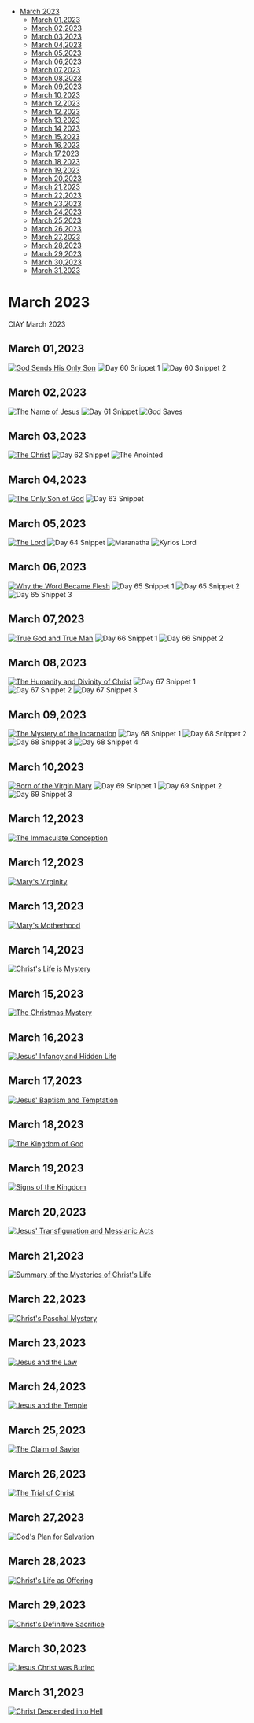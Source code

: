 <!-- toc -->

- [March 2023](#march-2023)
  * [March 01,2023](#march-012023)
  * [March 02,2023](#march-022023)
  * [March 03,2023](#march-032023)
  * [March 04,2023](#march-042023)
  * [March 05,2023](#march-052023)
  * [March 06,2023](#march-062023)
  * [March 07,2023](#march-072023)
  * [March 08,2023](#march-082023)
  * [March 09,2023](#march-092023)
  * [March 10,2023](#march-102023)
  * [March 12,2023](#march-122023)
  * [March 12,2023](#march-122023-1)
  * [March 13,2023](#march-132023)
  * [March 14,2023](#march-142023)
  * [March 15,2023](#march-152023)
  * [March 16,2023](#march-162023)
  * [March 17,2023](#march-172023)
  * [March 18,2023](#march-182023)
  * [March 19,2023](#march-192023)
  * [March 20,2023](#march-202023)
  * [March 21,2023](#march-212023)
  * [March 22,2023](#march-222023)
  * [March 23,2023](#march-232023)
  * [March 24,2023](#march-242023)
  * [March 25,2023](#march-252023)
  * [March 26,2023](#march-262023)
  * [March 27,2023](#march-272023)
  * [March 28,2023](#march-282023)
  * [March 29,2023](#march-292023)
  * [March 30,2023](#march-302023)
  * [March 31,2023](#march-312023)

<!-- tocstop -->

# March 2023 #
CIAY March 2023

## March 01,2023 ##

[![God Sends His Only Son](https://raw.githubusercontent.com/fernal73/CIAY/main/March/jpgs/Day060.jpg)](https://youtu.be/B3-fr7SrRxc "God Sends His Only Son")
![Day 60 Snippet 1](https://raw.githubusercontent.com/fernal73/CIAY/main/March/jpgs/Day60Snippet1.jpg)
![Day 60 Snippet 2](https://raw.githubusercontent.com/fernal73/CIAY/main/March/jpgs/Day60Snippet2.jpg)

## March 02,2023 ##

[![The Name of Jesus](https://raw.githubusercontent.com/fernal73/CIAY/main/March/jpgs/Day061.jpg)](https://youtu.be/v9VHcZU8Tdc "The Name of Jesus")
![Day 61 Snippet ](https://raw.githubusercontent.com/fernal73/CIAY/main/March/jpgs/Day61Snippet.jpg)
![God Saves ](https://raw.githubusercontent.com/fernal73/CIAY/main/March/jpgs/GodSaves.jpg)

## March 03,2023 ##

[![The Christ](https://raw.githubusercontent.com/fernal73/CIAY/main/March/jpgs/Day062.jpg)](https://youtu.be/YbPkMqw-B7U "The Christ")
![Day 62 Snippet ](https://raw.githubusercontent.com/fernal73/CIAY/main/March/jpgs/Day62Snippet.jpg)
![The Anointed](https://raw.githubusercontent.com/fernal73/CIAY/main/March/jpgs/Anointed.jpg)

## March 04,2023 ##

[![The Only Son of God](https://raw.githubusercontent.com/fernal73/CIAY/main/March/jpgs/Day063.jpg)](https://youtu.be/SkLgye3z2a0 "The Only Son of God")
![Day 63 Snippet ](https://raw.githubusercontent.com/fernal73/CIAY/main/March/jpgs/Day63Snippet.jpg)

## March 05,2023 ##

[![The Lord](https://raw.githubusercontent.com/fernal73/CIAY/main/March/jpgs/Day064.jpg)](https://youtu.be/oGOS6SMTfkw "The Lord")
![Day 64 Snippet ](https://raw.githubusercontent.com/fernal73/CIAY/main/March/jpgs/Day64Snippet.jpg)
![Maranatha ](https://raw.githubusercontent.com/fernal73/CIAY/main/March/jpgs/Maranatha.jpg)
![Kyrios Lord ](https://raw.githubusercontent.com/fernal73/CIAY/main/March/jpgs/KyriosLord.jpg)

## March 06,2023 ##

[![Why the Word Became Flesh](https://raw.githubusercontent.com/fernal73/CIAY/main/March/jpgs/Day065.jpg)](https://youtu.be/3vRxlDNcbNs "Why the Word Became Flesh")
![Day 65 Snippet 1](https://raw.githubusercontent.com/fernal73/CIAY/main/March/jpgs/Day65Snippet1.jpg)
![Day 65 Snippet 2](https://raw.githubusercontent.com/fernal73/CIAY/main/March/jpgs/Day65Snippet2.jpg)
![Day 65 Snippet 3](https://raw.githubusercontent.com/fernal73/CIAY/main/March/jpgs/Day65Snippet3.jpg)

## March 07,2023 ##

[![True God and True Man](https://raw.githubusercontent.com/fernal73/CIAY/main/March/jpgs/Day066.jpg)](https://youtu.be/Uj6gHzqE7QU "True God and True Man")
![Day 66 Snippet 1](https://raw.githubusercontent.com/fernal73/CIAY/main/March/jpgs/Day66Snippet1.jpg)
![Day 66 Snippet 2](https://raw.githubusercontent.com/fernal73/CIAY/main/March/jpgs/Day66Snippet2.jpg)

## March 08,2023 ##

[![The Humanity and Divinity of Christ](https://raw.githubusercontent.com/fernal73/CIAY/main/March/jpgs/Day067.jpg)](https://youtu.be/IzcC4Gj3pqc "The Humanity and Divinity of Christ")
![Day 67 Snippet 1](https://raw.githubusercontent.com/fernal73/CIAY/main/March/jpgs/Day67Snippet1.jpg)
![Day 67 Snippet 2](https://raw.githubusercontent.com/fernal73/CIAY/main/March/jpgs/Day67Snippet2.jpg)
![Day 67 Snippet 3](https://raw.githubusercontent.com/fernal73/CIAY/main/March/jpgs/Day67Snippet3.jpg)

## March 09,2023 ##

[![The Mystery of the Incarnation](https://raw.githubusercontent.com/fernal73/CIAY/main/March/jpgs/Day068.jpg)](https://youtu.be/pyrYuU4VeuY "The Mystery of the Incarnation")
![Day 68 Snippet 1](https://raw.githubusercontent.com/fernal73/CIAY/main/March/jpgs/Day68Snippet1.jpg)
![Day 68 Snippet 2](https://raw.githubusercontent.com/fernal73/CIAY/main/March/jpgs/Day68Snippet2.jpg)
![Day 68 Snippet 3](https://raw.githubusercontent.com/fernal73/CIAY/main/March/jpgs/Day68Snippet3.jpg)
![Day 68 Snippet 4](https://raw.githubusercontent.com/fernal73/CIAY/main/March/jpgs/Day68Snippet4.jpg)

## March 10,2023 ##

[![Born of the Virgin Mary](https://raw.githubusercontent.com/fernal73/CIAY/main/March/jpgs/Day069.jpg)](https://youtu.be/-GrcgodsUNM "Born of the Virgin Mary")
![Day 69 Snippet 1](https://raw.githubusercontent.com/fernal73/CIAY/main/March/jpgs/Day69Snippet1.jpg)
![Day 69 Snippet 2](https://raw.githubusercontent.com/fernal73/CIAY/main/March/jpgs/Day69Snippet2.jpg)
![Day 69 Snippet 3](https://raw.githubusercontent.com/fernal73/CIAY/main/March/jpgs/Day69Snippet3.jpg)

## March 12,2023 ##

[![The Immaculate Conception](https://raw.githubusercontent.com/fernal73/CIAY/main/March/jpgs/Day070.jpg)](https://youtu.be/oU-SgH76K9s "The Immaculate Conception")

## March 12,2023 ##

[![Mary's Virginity](https://raw.githubusercontent.com/fernal73/CIAY/main/March/jpgs/Day071.jpg)](https://youtu.be/wdnxUyX1nqs "Mary's Virginity")

## March 13,2023 ##

[![Mary's Motherhood](https://raw.githubusercontent.com/fernal73/CIAY/main/March/jpgs/Day072.jpg)](https://youtu.be/0YTjkF3oCbQ "Mary's Motherhood")

## March 14,2023 ##

[![Christ's Life is Mystery](https://raw.githubusercontent.com/fernal73/CIAY/main/March/jpgs/Day073.jpg)](https://youtu.be/7mHQi3rGwCg "Christ's Life is Mystery")

## March 15,2023 ##

[![The Christmas Mystery](https://raw.githubusercontent.com/fernal73/CIAY/main/March/jpgs/Day074.jpg)](https://youtu.be/B9A9PyVMAlw "The Christmas Mystery")

## March 16,2023 ##

[![Jesus' Infancy and Hidden Life](https://raw.githubusercontent.com/fernal73/CIAY/main/March/jpgs/Day075.jpg)](https://youtu.be/A3pyAWR-dNc "Jesus' Infancy and Hidden Life")

## March 17,2023 ##

[![Jesus' Baptism and Temptation](https://raw.githubusercontent.com/fernal73/CIAY/main/March/jpgs/Day076.jpg)](https://youtu.be/MwcOsOz5xFc "Jesus' Baptism and Temptation")

## March 18,2023 ##

[![The Kingdom of God](https://raw.githubusercontent.com/fernal73/CIAY/main/March/jpgs/Day077.jpg)](https://youtu.be/-vwE0HOIAh8 "The Kingdom of God")

## March 19,2023 ##

[![Signs of the Kingdom](https://raw.githubusercontent.com/fernal73/CIAY/main/March/jpgs/Day078.jpg)](https://youtu.be/k1HqrA0u7Q0 "Signs of the Kingdom")

## March 20,2023 ##

[![Jesus' Transfiguration and Messianic Acts](https://raw.githubusercontent.com/fernal73/CIAY/main/March/jpgs/Day079.jpg)](https://youtu.be/Rc30dQHmg7A "Jesus' Transfiguration and Messianic Acts")

## March 21,2023 ##

[![Summary of the Mysteries of Christ's Life](https://raw.githubusercontent.com/fernal73/CIAY/main/March/jpgs/Day080.jpg)](https://youtu.be/U2tus6iJqXk "Summary of the Mysteries of Christ's Life")

## March 22,2023 ##

[![Christ's Paschal Mystery](https://raw.githubusercontent.com/fernal73/CIAY/main/March/jpgs/Day081.jpg)](https://youtu.be/Imp5kfJ-V_g "Christ's Paschal Mystery")

## March 23,2023 ##

[![Jesus and the Law](https://raw.githubusercontent.com/fernal73/CIAY/main/March/jpgs/Day082.jpg)](https://youtu.be/rkXEfUE5c5I "Jesus and the Law")

## March 24,2023 ##

[![Jesus and the Temple](https://raw.githubusercontent.com/fernal73/CIAY/main/March/jpgs/Day083.jpg)](https://youtu.be/Vg-e6qxPxjE "Jesus and the Temple")

## March 25,2023 ##

[![The Claim of Savior](https://raw.githubusercontent.com/fernal73/CIAY/main/March/jpgs/Day084.jpg)](https://youtu.be/WaV8qjH9bMI "The Claim of Savior")

## March 26,2023 ##

[![The Trial of Christ](https://raw.githubusercontent.com/fernal73/CIAY/main/March/jpgs/Day085.jpg)](https://youtu.be/nOF2N2TbSS0 "The Trial of Christ")

## March 27,2023 ##

[![God's Plan for Salvation](https://raw.githubusercontent.com/fernal73/CIAY/main/March/jpgs/Day086.jpg)](https://youtu.be/OwPxzSFKiVQ "God's Plan for Salvation")

## March 28,2023 ##

[![Christ's Life as Offering](https://raw.githubusercontent.com/fernal73/CIAY/main/March/jpgs/Day087.jpg)](https://youtu.be/yN8UHPfhIZ4 "Christ's Life as Offering")

## March 29,2023 ##

[![Christ's Definitive Sacrifice](https://raw.githubusercontent.com/fernal73/CIAY/main/March/jpgs/Day088.jpg)](https://youtu.be/r_8nQMvonp8 "Christ's Definitive Sacrifice")

## March 30,2023 ##

[![Jesus Christ was Buried](https://raw.githubusercontent.com/fernal73/CIAY/main/March/jpgs/Day089.jpg)](https://youtu.be/Nx2_W9Jv1_w "Jesus Christ was Buried")

## March 31,2023 ##

[![Christ Descended into Hell](https://raw.githubusercontent.com/fernal73/CIAY/main/March/jpgs/Day090.jpg)](https://youtu.be/ltP2OYAMjig "Christ Descended into Hell")
